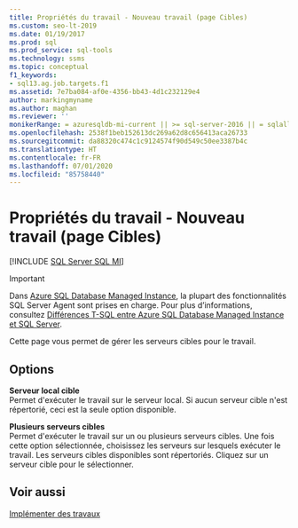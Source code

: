 ```yaml
---
title: Propriétés du travail - Nouveau travail (page Cibles)
ms.custom: seo-lt-2019
ms.date: 01/19/2017
ms.prod: sql
ms.prod_service: sql-tools
ms.technology: ssms
ms.topic: conceptual
f1_keywords:
- sql13.ag.job.targets.f1
ms.assetid: 7e7ba084-af0e-4356-bb43-4d1c232129e4
author: markingmyname
ms.author: maghan
ms.reviewer: ''
monikerRange: = azuresqldb-mi-current || >= sql-server-2016 || = sqlallproducts-allversions
ms.openlocfilehash: 2538f1beb152613dc269a62d8c656413aca26733
ms.sourcegitcommit: da88320c474c1c9124574f90d549c50ee3387b4c
ms.translationtype: HT
ms.contentlocale: fr-FR
ms.lasthandoff: 07/01/2020
ms.locfileid: "85758440"
---
```

# <a name="job-properties---new-job-targets-page"></a>Propriétés du travail - Nouveau travail (page Cibles)
[!INCLUDE [SQL Server SQL MI](../../includes/applies-to-version/sql-asdbmi.md)]

> [!IMPORTANT]  
> Dans [Azure SQL Database Managed Instance](https://docs.microsoft.com/azure/sql-database/sql-database-managed-instance), la plupart des fonctionnalités SQL Server Agent sont prises en charge. Pour plus d’informations, consultez [Différences T-SQL entre Azure SQL Database Managed Instance et SQL Server](https://docs.microsoft.com/azure/sql-database/sql-database-managed-instance-transact-sql-information#sql-server-agent).

Cette page vous permet de gérer les serveurs cibles pour le travail.  
  
## <a name="options"></a>Options  
**Serveur local cible**  
Permet d'exécuter le travail sur le serveur local. Si aucun serveur cible n'est répertorié, ceci est la seule option disponible.  
  
**Plusieurs serveurs cibles**  
Permet d'exécuter le travail sur un ou plusieurs serveurs cibles. Une fois cette option sélectionnée, choisissez les serveurs sur lesquels exécuter le travail. Les serveurs cibles disponibles sont répertoriés. Cliquez sur un serveur cible pour le sélectionner.  
  
## <a name="see-also"></a>Voir aussi  
[Implémenter des travaux](../../ssms/agent/implement-jobs.md)  
  
